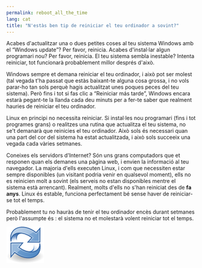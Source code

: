 ```yaml
---
permalink: reboot_all_the_time
lang: cat
title: "N'estàs ben tip de reiniciar el teu ordinador a sovint?"
---
```


Acabes d'actualitzar una o dues petites coses al teu sistema Windows amb el “Windows update”? Per favor, reinicia. Acabes d'instal·lar algun programari nou? Per favor, reinicia. El teu sistema sembla inestable? Intenta reiniciar, tot funcionarà probablement millor després d'això.

Windows sempre et demana reiniciar el teu ordinador, i això pot ser molest (tal vegada t'ha passat que estàs baixant-te alguna cosa grossa, i no vols parar-ho tan sols perquè hagis actualitzat unes poques peces del teu sistema). Però fins i tot si fas clic a “Reiniciar más tarde”, Windows encara estarà pegant-te la llanda cada deu minuts per a fer-te saber que realment hauries de reiniciar el teu ordinador.

Linux en principi no necessita reiniciar. Si instal·les nou programari (fins i tot programes grans) o realitzes una rutina que actualitza el teu sistema, no se't demanarà que reinicies el teu ordinador. Això sols és necessari quan una part del cor del sistema ha estat actualitzada, i això sols succeeix una vegada cada vàries setmanes.

Coneixes els servidors d'Internet? Són uns grans computadors que et responen quan els demanes una pàgina web, i envien la informació al teu navegador. La majoria d'ells executen Linux, i com que necessiten estar sempre disponibles (un visitant podria venir en qualsevol moment), ells no es reinicien molt a sovint (els serveis no estan disponibles mentre el sistema està arrencant). Realment, molts d'ells no s'han reiniciat des de <b>fa anys</b>. Linux és estable, funciona perfectament bé sense haver de reiniciar-se tot el temps.

Probablement tu no hauràs de tenir el teu ordinador encès durant setmanes però l'assumpte és : el sistema no et molestarà volent reiniciar tot el temps.

<img src="/img/reboot_all_the_time_thumb.png" />




